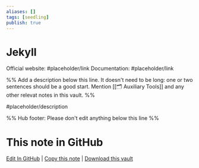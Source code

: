 ```yaml
---
aliases: []
tags: [seedling]
publish: true
---
```


# Jekyll

Official website: #placeholder/link
Documentation: #placeholder/link

%% Add a description below this line. It doesn't need to be long: one or two sentences should be a good start. Mention [[🗂️ Auxiliary Tools]] and any other relevat notes in this vault. %%

#placeholder/description

%% Hub footer: Please don't edit anything below this line %%

# This note in GitHub

<span class="git-footer">[Edit In GitHub](https://github.dev/obsidian-community/obsidian-hub/blob/main/02%20-%20Community%20Expansions/02.05%20All%20Community%20Expansions/Auxiliary%20Tools/Jekyll.md "git-hub-edit-note") | [Copy this note](https://raw.githubusercontent.com/obsidian-community/obsidian-hub/main/02%20-%20Community%20Expansions/02.05%20All%20Community%20Expansions/Auxiliary%20Tools/Jekyll.md "git-hub-copy-note") | [Download this vault](https://github.com/obsidian-community/obsidian-hub/archive/refs/heads/main.zip "git-hub-download-vault") </span>
